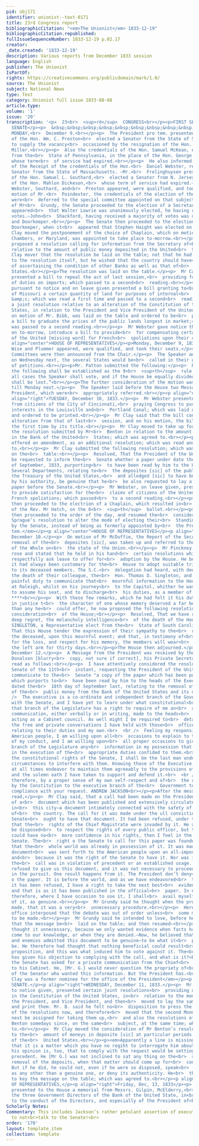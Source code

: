 ```yaml
---
pid: obj171
identifier: unionist--text-0171
title: 23rd Congress report
bibliographicCitation: "<em>The Unionist</em> 1833-12-19"
bibliographicCitation.republished: 
fullIssueSequenceNumber: 1833-12-19 p.02.17
creator: 
_date.created: '1833-12-19'
description: Various reports from December 1833 session
language: English
publisher: The Unionist
IsPartOf: 
rights: https://creativecommons.org/publicdomain/mark/1.0/
source: The Unionist
subject: National News
type: Text
category: Unionist full issue 1833-08-08
article.type: 
volume: '1'
issue: '20'
transcription: '<p>  23<br>  <sup>rd</sup>  CONGRESS<br></p><p>FIRST SESSION</p><p>IN
  SENATE</p><p>  &nbsp;&nbsp;&nbsp;&nbsp;&nbsp;&nbsp;&nbsp;&nbsp;&nbsp;&nbsp;&nbsp;
  MONDAY,<br>  December 9.<br></p><p>  The President pro tem. presented the credentials
  of the Hon. Wm. C. Preston<br>  elected a Senator from the State of S. Carolina,
  to supply the vacancy<br>  occasioned by the resignation of the Hon. Stephen D.
  Miller.<br></p><p>  Also the credentials of the Hon. Samuel McKean, elected a Senator
  from the<br>  State of Pennsylvania, in the place of the Hon. George M. Dallas,
  whose term<br>  of service had expired.<br></p><p>  He also informed the Senate
  of the Receipt of the credentials of the Hon.<br>  Daniel Webster, re-elected a
  Senator from the State of Massachusetts. —Mr.<br>  Frelinghuysen presented the credentials
  of the Hon. Samuel L. Southard,<br>  elected a Senator from N. Jersey; in the place
  of the Hon. Mahlon Dickeson,<br>  whose term of service had expired.—Whereupon Messrs.
  Webster, Southard, and<br>  Preston appeared, were qualified, and took their seats.—On
  motion of Mr.<br>  Poindexter, the credentials of the election of the Hon. Mr Robins,
  were<br>  deferred to the special committee appointed on that subject.—On motion
  of Mr<br>  Grundy, the Senate proceeded to the election of a Secretary, when it
  appeared<br>  that Walter Lowrie was unanimously elected, he having received 39
  votes.—John<br>  Shackford, having received a majority of votes was duly elected<br>  Seargent-at-Arms
  and Doorkeeper.<br></p><p>  The Senate then proceeded to the election of an Assistant
  Doorkeeper, when it<br>  appeared that Stephen Haight was elected on the 6<br>  <sup>th</sup>  ballot.<br></p><p>  Mr.
  Clay moved the postponement of the choice of Chaplain, which on motion of<br>  Mr
  Chambers, or Maryland, was appointed to take place to-morrow.<br></p><p>  Mr. Benton
  proposed a resolution calling for information from the Secretary of<br>  the Treasury
  relative to the amount of public money deposited in the United<br>  States Bank.<br></p><p>  Mr.
  Clay mover that the resolution be laid on the table; not that he had any<br>  objection
  to the resolution itself, but he wished that the country should have<br>  an opportunity
  of ascertaining the condition of other Banks as well as that of<br>  the United
  States.<br></p><p>The resolution was laid on the table.</p><p>  Mr Calhoun, on leave,
  presented a bill to repeal the act of last session,<br>  providing for the collection
  of duties on imports; which passed to a second<br>  reading.<br></p><p>  Mr. Benton,
  pursuant to notice and on leave given presented a bill granting to<br>  the State
  of Missouri a certain quantity of land for purposes of internal<br>  improvement,
  &amp;c; which was read a first time and passed to a second<br>  reading.<br></p><p>  Also,
  a joint resolution relative to an alteration of the Constitution of the<br>  United
  States, in relation to the President and Vice President of the United<br>  States—which,
  on motion of Mr. Bibb, was laid on the table and ordered to be<br>  printed.<br></p><p>  Also,
  a bill to graduate the prices of the public lands longest in market;<br>  which
  was passed to a second reading.<br></p><p>  Mr Webster gave notice that he would
  on to-morrow, introduce a bill to provide<br>  for compensating certain citizens
  of the United [missing word] for French<br>  spoliations upon their commerce.<br></p><p
  align="center">HOUSE OF REPRESENTATIVES</p><p>Monday, December 9, 1833.</p><p>Messrs.
  Wise and Plummer appeared, were qualified, and took their seats.</p><p>Several Standing
  Committees were then announced from the Chair.</p><p>  The Speaker announced that
  on Wednesday next, the several States would be<br>  called in their order for presentation
  of petitions.<br></p><p>Mr. Patton submitted the following:</p><p>  Resolved—That
  the following shall be established as the 9<br>  <sup>th</sup>  rule of this House:<br></p><p>  “In
  all cases the Speaker shall vote, and if the House be equally divided, the<br>  question
  shall be lost.”<br></p><p>The further consideration of the motion was postponed
  till Monday next.</p><p>  The Speaker laid before the House two Messages from the
  President, which were<br>  appropriately referred.<br></p><p align="center">IN SENATE</p><p
  align="right">TUESDAY, December 10, 1833.</p><p>  Mr Webster presented a petition
  from citizens of the City of Cincinnati,<br>  praying Congress to purchase all private
  interests in the Louisville and<br>  Portland Canal; which was laid on the table
  and ordered to be printed.<br></p><p>  Mr Clay said that the bill contained no material
  alteration from that of last<br>  session, and on his motion, the bill was read
  the first time by its title.<br></p><p>  Mr Clay moved to take up for consideration
  the resolution submitted by Mr<br>  Benton in relation to the amount of moneys deposited
  in the Bank of the United<br>  States; which was agreed to.<br></p><p>  Mr Clay
  offered an amendment, as an additional resolution; which was read and<br>  agreed
  to.<br></p><p>  Mr Clay submitted the following resolution; which was read and laid
  on the<br>  table:<br></p><p>  Resolved, That the President of the United States
  be requested to inform the<br>  Senate whether a paper under date the ______day
  of September, 1833, purporting<br>  to have been read by him to the Heads of the
  Several Departments, relating to<br>  the deposites [sic] of the public money in
  the Treasury of the United States,<br>  and alledged [sic] to have been published
  by his authority, be genuine that he<br>  be also requested to lay a copy of said
  paper before the Senate.<br></p><p>  Mr Webster, on leave given, presented a bill
  to provide satisfaction for the<br>  claims of citizens of the United States for
  French spoliations; which passed<br>  to a second reading.<br></p><p>  The Senate
  then proceeded to the electrion of a Chaplain, which resulted in<br>  the choice
  of the Rev. Mr Hatch, on the 6<br>  <sup>th</sup>  ballot.<br></p><p>  The Senate
  then proceeded to the order of the day, and resumed the<br>  consideration of Mr
  Sprague’s resolution to alter the mode of electing their<br>  Standing Committees
  by the Senate, instead of being as formerly appointed by<br>  the President<br>  <em>pro
  tem.</em></p><p align="center">HOUSE OF REPRESENTATIVES</p><p align="right">TUESDAY,
  December 10.</p><p>  On motion of Mr McDuffie, the Report of the Secretary on the
  removal of the<br>  deposites [sic], was taken up and referred to the Committee
  of the Whole on<br>  the state of the Union.<br></p><p>  Mr Pinckney, of South Carolina,
  rose and stated that he held in his hand<br>  certain resolutions which he would
  respectfully ask leave to offer for<br>  adoption by the House. He believed that
  it had always been customary for the<br>  House to adopt suitable tributes of respect
  to its deceased members. The S.C.<br>  delegation had heard, with deep regret, of
  the death of their colleague, the<br>  Hon. Thomas D. Singleton, and it was his
  painful duty to communicate that<br>  mournful information to the House. He died
  at Raleigh, whilst on his journey<br>  to the Capitol, whither he was hastening
  to assume his seat, and to discharge<br>  his duties, as a member of this body.
  ****<br></p><p>  With these few remarks, which he had felt it his duty to submit,
  in justice t<br>  the character of one whose memory deserved a far better tribute
  than any he<br>  could offer, he now proposed the following resolutions for the
  consideration<br>  of the House;<br></p><p>  Resolved, That we have received, with
  deep regret, the melancholy intelligence<br>  of the death of the Hon. THO’S D.
  SINGLETON, a Representative elect from the<br>  State of South Carolina.<br></p><p>  Resolved,
  That this House tender the expression of their sympathy to the<br>  relatives of
  the deceased, upon this mournful event; and that, in testimony of<br>  their regret
  for the loss, and respect for his memory, the members will wear<br>  crape upon
  the left arm for thirty days.<br></p><p>The House then adjourned.</p><p>IN SENATE</p><p>THURSDAY,
  December 12.</p><p>  A Message from the President was received by the hands of Mr
  Donalson [blurry<br>  copy, not sure if correct], his Private Secretary, which was
  read as follows:<br></p><p>  I have attentively considered the resolution of the
  Senate of the 11th<br>  instant, requesting the President of the United States to
  communicate to the<br>  Senate "a copy of the paper which has been published, and
  which purports to<br>  have been read by him to the heads of the Executive Departments,
  dated the<br>  18th day of September last, relating to the removal of the deposits
  of the<br>  public money from the Bank of the United States and its offices."<br>  <br
  />  The executive is a co-ordinate and independent branch of the Government<br>  equally
  with the Senate, and I have yet to learn under what constitutional<br>  authority
  that branch of the Legislature has a right to require of me an<br>  account of any
  communication, either verbally or in writing, made to the heads<br>  of Departments
  acting as a Cabinet council. As well might I be required to<br>  detail to the Senate
  the free and private conversations I have held with those<br>  officers on any subject
  relating to their duties and my own.<br>  <br />  Feeling my responsibility to the
  American people, I am willing upon all<br>  occasions to explain to them the grounds
  of my conduct, and I am willing upon<br>  all proper occasions to give to either
  branch of the Legislature any<br>  information in my possession that can be useful
  in the execution of the<br>  appropriate duties confided to them.<br>  <br />  Knowing
  the constitutional rights of the Senate, I shall be the last man under<br>  any
  circumstances to interfere with them. Knowing those of the Executive, I<br>  shall
  at all times endeavor to maintain them agreeably to the provisions of<br>  the Constitution
  and the solemn oath I have taken to support and defend it.<br>  <br />  I am constrained,
  therefore, by a proper sense of my own self-respect and of<br>  the rights secured
  by the Constitution to the executive branch of the<br>  Government to decline a
  compliance with your request. ANDREW JACKSON<br></p><p>After the message had been
  read,</p><p>  Mr Clay said, that a call had been made on the President for a copy
  of a<br>  document which has been published and extensively circulated by the papers
  in<br>  this city—a document intimately connected with the safety of the treasure
  of<br>  the country. The call for it was made under the ull conviction that the
  Senate<br>  ought to have that document. It had been refused, under the pretext
  that the<br>  rights of the Chief Magistrate were invaded by it. He always would
  be disposed<br>  to respect the rights of every public officer, but the President
  could have no<br>  more confidence in his rights, then I feel in the rights of the
  Senate. The<br>  right o the Senate to call for this paper was founded on the ground
  that the<br>  whole world was already in possession of it. It was made because the
  document<br>  was sent forth to the American people upon an all-important subject,
  and<br>  because it was the right of the Senate to have it. Nor was it made because
  the<br>  call was in violation of precedent or an established usage. But the President<br>  has
  refused to give us this document, and it was not necessary to proceed<br>  further
  in the pursuit. One result happens from it. The President don’t deny<br>  the genuineness
  o the paper. It is before the world, and as we have endeavored<br>  to get it, and
  it has been refused, I have a right to take the next best<br>  evidence of the document,
  and that is as it has been published in the official<br>  paper. In every instance,
  therefore, where I have occasion to use it, I shall<br>  avail myself of that publication
  of it, as genuine.<br></p><p>  Mr Grundy said he thought when the proposition was
  made, that it was a very<br>  unnecessary procedure.<br></p><p>  Here the presiding
  office interposed that the debate was out of order unless<br>  some motion was intended
  to be made.<br></p><p>  Mr Grundy said he intended to love, before he concluded,
  that the message be<br>  laid on the table; and then resumed—<br></p><p>  That he
  thought it unnecessary, because we only wanted evidence when facts had<br>  not
  come to our knowledge, or when they are denied.—Now, he believed that both<br>  friends
  and enemies admitted this document to be genuine—to be what it<br>  purported to
  be. He therefore had thought that nothing beneficial could result<br>  from this
  proposition, and this was what induced him to vote against it. The<br>  President
  has given his objection to complying with the call, and what is it?<br>  Why, that
  the Senate has asked for a private communication from the Chief<br>  Magistrate
  to his Cabinet. He, [Mr. G.} would never question the propriety of<br>  the motives
  of the Senator who wanted this information. But the President has.<br>  <em>Note:
  Clay was a former nominee for the office of the President</em></p><p align="center">IN
  SENATE.</p><p align="right">WEDNESDAY, December 11, 1833.</p><p>  Mr Bibb, pursuant
  to notice given, presented certain joint resolutions<br>  providing or an alteration
  in the Constitution of the United States, in<br>  relation to the mode of electing
  the President, and Vice President, and then<br>  moved to lay the same on the table
  and print them. Mr. B. said he felt no<br>  disposition to press the consideration
  of the resolutions now, and therefore<br>  moved that the second Monday in January
  next be assigned for taking them up,<br>  and also the resolutions offered by Mr.
  Benton somedays since, on the same<br>  subject, at the same time; which was agreed
  to.<br></p><p>  Mr Clay moved the consideration of Mr Benton’s resolution, relative
  to the<br>  amount of moneys in deposite [sic] at particular periods in the Bank
  of the<br>  United States.<br></p><p><em>Apparently a line is missing here</em></p><p>  Said
  that it is a matter which you have no regiht to interrogate him about;<br>  and
  his opinion is, too, that to comply with the request would be setting a<br>  dangerous
  precedent. He [Mr G.] was not inclined to sat any thing on the<br>  subject of the
  removal of the deposits, when that matter should come up for<br>  consideration.
  But if he did, he could not, even if he were so disposed, speak<br>  of that paper
  as any other than a genuine one, or deny its authenticity. He<br>  therefore moved
  to key the message on the table; which was agreed to.<br></p><p align="center">HOUSE
  OF REPRESENTATIVES,</p><p align="right">Friday, Dec, 13, 1833</p><p>  The Speaker
  presented to the House a memorial from Messrs. Gilpin, McElderry,<br>  and Wager,
  the three Government Directors of the Bank of the United State, in<br>  relation
  to the conduct of the Directors, and especially of the President of<br>  that institution.<br></p>'
Scholarly Notes: 
Commentary: This includes Jackson’s rather petulant assertion of executive privilege
  to not<br>talk to the Senate!<br>
order: '170'
layout: template_item
collection: template
---
```

